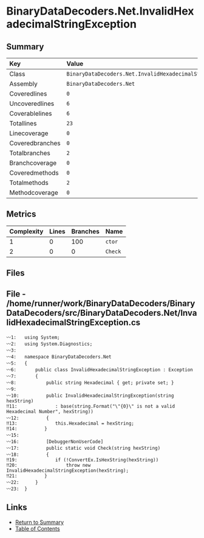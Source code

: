 ﻿# BinaryDataDecoders.Net.InvalidHexadecimalStringException

## Summary

| Key             | Value                                                      |
| :-------------- | :--------------------------------------------------------- |
| Class           | `BinaryDataDecoders.Net.InvalidHexadecimalStringException` |
| Assembly        | `BinaryDataDecoders.Net`                                   |
| Coveredlines    | `0`                                                        |
| Uncoveredlines  | `6`                                                        |
| Coverablelines  | `6`                                                        |
| Totallines      | `23`                                                       |
| Linecoverage    | `0`                                                        |
| Coveredbranches | `0`                                                        |
| Totalbranches   | `2`                                                        |
| Branchcoverage  | `0`                                                        |
| Coveredmethods  | `0`                                                        |
| Totalmethods    | `2`                                                        |
| Methodcoverage  | `0`                                                        |

## Metrics

| Complexity | Lines | Branches | Name    |
| :--------- | :---- | :------- | :------ |
| 1          | 0     | 100      | `ctor`  |
| 2          | 0     | 0        | `Check` |

## Files

## File - /home/runner/work/BinaryDataDecoders/BinaryDataDecoders/src/BinaryDataDecoders.Net/InvalidHexadecimalStringException.cs

```CSharp
〰1:   using System;
〰2:   using System.Diagnostics;
〰3:   
〰4:   namespace BinaryDataDecoders.Net
〰5:   {
〰6:       public class InvalidHexadecimalStringException : Exception
〰7:       {
〰8:           public string Hexadecimal { get; private set; }
〰9:   
〰10:          public InvalidHexadecimalStringException(string hexString)
‼11:              : base(string.Format("\"{0}\" is not a valid Hexadecimal Number", hexString))
〰12:          {
‼13:              this.Hexadecimal = hexString;
‼14:          }
〰15:  
〰16:          [DebuggerNonUserCode]
〰17:          public static void Check(string hexString)
〰18:          {
‼19:              if (!ConvertEx.IsHexString(hexString))
‼20:                  throw new InvalidHexadecimalStringException(hexString);
‼21:          }
〰22:      }
〰23:  }
```

## Links

* [Return to Summary](Summary.md)
* [Table of Contents](../TOC.md)

